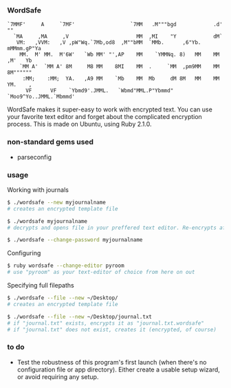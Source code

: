 ### WordSafe

    `7MMF'     A     `7MF'                  `7MM   .M"""bgd            .d' ""      
      `MA     ,MA     ,V                      MM  ,MI    "Y            dM`         
       VM:   ,VVM:   ,V ,pW"Wq.`7Mb,od8  ,M""bMM  `MMb.      ,6"Yb.   mMMmm.gP"Ya  
        MM.  M' MM.  M'6W'   `Wb MM' "',AP    MM    `YMMNq. 8)   MM    MM ,M'   Yb 
        `MM A'  `MM A' 8M     M8 MM    8MI    MM  .     `MM  ,pm9MM    MM 8M"""""" 
         :MM;    :MM;  YA.   ,A9 MM    `Mb    MM  Mb     dM 8M   MM    MM YM.    , 
          VF      VF    `Ybmd9'.JMML.   `Wbmd"MML.P"Ybmmd"  `Moo9^Yo..JMML.`Mbmmd' 

WordSafe makes it super-easy to work with encrypted text. You can use your favorite text editor and forget about the complicated encryption process.
This is made on Ubuntu, using Ruby 2.1.0.

### non-standard gems used

- parseconfig

### usage

Working with journals
```bash
$ ./wordsafe --new myjournalname
# creates an encrypted template file
```

```bash
$ ./wordsafe myjournalname
# decrypts and opens file in your preffered text editor. Re-encrypts after you close the editor.
```

```bash
$ ./wordsafe --change-password myjournalname
```
Configuring

```bash
$ ruby wordsafe --change-editor pyroom
# use "pyroom" as your text-editor of choice from here on out
```

Specifying full filepaths

```bash
$ ./wordsafe --file --new ~/Desktop/
# creates an encrypted template file
```

```bash
$ ./wordsafe --file --new ~/Desktop/journal.txt
# if "journal.txt" exists, encrypts it as "journal.txt.wordsafe"
# if "journal.txt" does not exist, creates it (encrypted, of course)
```


### to do

- Test the robustness of this program's first launch (when there's no configuration file or app directory). Either create a usable setup wizard, or avoid requiring any setup.

